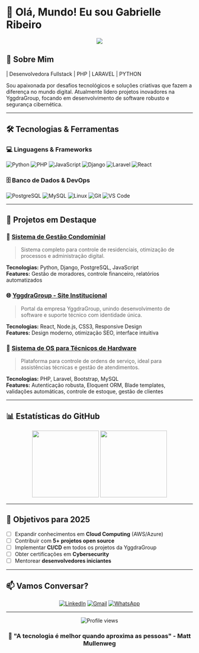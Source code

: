# 👋 Olá, Mundo! Eu sou Gabrielle Ribeiro

<div align="center">
  <img src="https://readme-typing-svg.herokuapp.com/?lines=Co-CEO+%40YggdraGroup;Fullstack+Developer;PHP+LARAVEL+%26+Tech+Support;Apaixonada+por+tecnologia!&center=true&width=380&height=45">
</div>

## 🚀 Sobre Mim

| Desenvolvedora Fullstack | PHP | LARAVEL | PYTHON

 Sou apaixonada por desafios tecnológicos e soluções criativas que fazem a diferença no mundo digital. Atualmente lidero projetos inovadores na YggdraGroup, focando em desenvolvimento de software robusto e segurança cibernética.

---

## 🛠️ Tecnologias & Ferramentas

### 💻 Linguagens & Frameworks
![Python](https://img.shields.io/badge/Python-3776AB?style=for-the-badge&logo=python&logoColor=white)
![PHP](https://img.shields.io/badge/PHP-777BB4?style=for-the-badge&logo=php&logoColor=white)
![JavaScript](https://img.shields.io/badge/JavaScript-F7DF1E?style=for-the-badge&logo=javascript&logoColor=black)
![Django](https://img.shields.io/badge/Django-092E20?style=for-the-badge&logo=django&logoColor=white)
![Laravel](https://img.shields.io/badge/Laravel-FF2D20?style=for-the-badge&logo=laravel&logoColor=white)
![React](https://img.shields.io/badge/React-20232A?style=for-the-badge&logo=react&logoColor=61DAFB)

### 🗄️ Banco de Dados & DevOps
![PostgreSQL](https://img.shields.io/badge/PostgreSQL-316192?style=for-the-badge&logo=postgresql&logoColor=white)
![MySQL](https://img.shields.io/badge/MySQL-005C84?style=for-the-badge&logo=mysql&logoColor=white)
![Linux](https://img.shields.io/badge/Linux-FCC624?style=for-the-badge&logo=linux&logoColor=black)
![Git](https://img.shields.io/badge/Git-E34F26?style=for-the-badge&logo=git&logoColor=white)
![VS Code](https://img.shields.io/badge/VS_Code-007ACC?style=for-the-badge&logo=visual-studio-code&logoColor=white)

---

## 🌟 Projetos em Destaque

### 🏢 [Sistema de Gestão Condomínial](https://github.com/seu-usuario/sistema-gestao-condomínio)
> Sistema completo para controle de residenciais, otimização de processos e administração digital.

**Tecnologias:** Python, Django, PostgreSQL, JavaScript  
**Features:** Gestão de moradores, controle financeiro, relatórios automatizados

### 🌐 [YggdraGroup - Site Institucional](https://github.com/seu-usuario/yggdragroup-site)
> Portal da empresa YggdraGroup, unindo desenvolvimento de software e suporte técnico com identidade única.

**Tecnologias:** React, Node.js, CSS3, Responsive Design  
**Features:** Design moderno, otimização SEO, interface intuitiva

### 🔧 [Sistema de OS para Técnicos de Hardware](https://github.com/seu-usuario/sistema-os-hardware)
> Plataforma para controle de ordens de serviço, ideal para assistências técnicas e gestão de atendimentos.

**Tecnologias:** PHP, Laravel, Bootstrap, MySQL  
**Features:** Autenticação robusta, Eloquent ORM, Blade templates, validações automáticas, controle de estoque, gestão de clientes

---

## 📊 Estatísticas do GitHub

<div align="center">
  <img height="180em" src="https://github-readme-stats.vercel.app/api?username=Gaab-elle&show_icons=true&theme=dracula&include_all_commits=true&count_private=true"/>
  <img height="180em" src="https://github-readme-stats.vercel.app/api/top-langs/?username=Gaab-elle&layout=compact&langs_count=7&theme=dracula"/>
</div>

---

## 🎯 Objetivos para 2025

- [ ] Expandir conhecimentos em **Cloud Computing** (AWS/Azure)
- [ ] Contribuir com **5+ projetos open source**
- [ ] Implementar **CI/CD** em todos os projetos da YggdraGroup
- [ ] Obter certificações em **Cybersecurity**
- [ ] Mentorear **desenvolvedores iniciantes**

---

## 📫 Vamos Conversar?

<div align="center">
  
[![LinkedIn](https://img.shields.io/badge/LinkedIn-0077B5?style=for-the-badge&logo=linkedin&logoColor=white)](https://linkedin.com/in/gabz-ribeiro)
[![Gmail](https://img.shields.io/badge/Gmail-D14836?style=for-the-badge&logo=gmail&logoColor=white)](mailto:ribeiro.gabrielle989@gmail.com)
[![WhatsApp](https://img.shields.io/badge/WhatsApp-25D366?style=for-the-badge&logo=whatsapp&logoColor=white)](https://wa.me/seu-numero)

</div>

---

<div align="center">
  <img src="https://komarev.com/ghpvc/?username=seu-usuario&color=blueviolet&style=flat-square&label=Profile+Views" alt="Profile views" />
</div>

<div align="center">
  
### 💙 "A tecnologia é melhor quando aproxima as pessoas" - Matt Mullenweg

</div>
